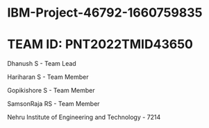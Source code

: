 # IBM-Project-46792-1660759835

# TEAM ID: PNT2022TMID43650

Dhanush S - Team Lead

Hariharan S - Team Member

Gopikishore S - Team Member

SamsonRaja RS - Team Member

Nehru Institute of Engineering and Technology - 7214

